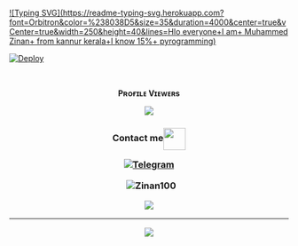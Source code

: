 [![Typing SVG](https://readme-typing-svg.herokuapp.com?font=Orbitron&color=%238038D5&size=35&duration=4000&center=true&vCenter=true&width=250&height=40&lines=Hlo everyone+I am+ Muhammed Zinan+ from kannur kerala+I know 15%+ pyrogramming)](https://git.io/typing-svg) &nbsp;&nbsp;


[![Deploy](https://telegra.ph/file/8a835209ad2a0e767eb79.jpg)](https://t.me/zinan00100_1bot)

<div align="center">
<br><p align="center"><b>Pʀᴏғɪʟᴇ Vɪᴇᴡᴇʀs</b></p>  
<p align="center"><img align="center" src="https://profile-counter.glitch.me/{Zinan100}/count.svg"/></p> 

<h3 align="center">Contact me<img align="center" <img src="https://raw.githubusercontent.com/MartinHeinz/MartinHeinz/master/wave.gif" width="40px">
<p align="center">
<a href="https://t.me/zinan00100_1bot"><img title="Telegram" src="https://img.shields.io/badge/TELEGRAM-blue?style=for-the-badge&logo=telegram"></a>


<p align="center">&nbsp;
  <img align="center" src="https://github-readme-stats.vercel.app/api?username=Zinan100&&show_icons=true&theme=midnight-purple" alt="Zinan100"/></p>
  <img src="https://github-readme-stats.vercel.app/api/top-langs/?username=Zinan100&layout=compact&theme=tokyonight" align="center">

<hr></hr>  
    
<img src="https://github.com/SP-XD/SP-XD/blob/main/images/dino_rounded.gif?raw=true" href="https://github.com/Zinan100"/>



</div>

  
